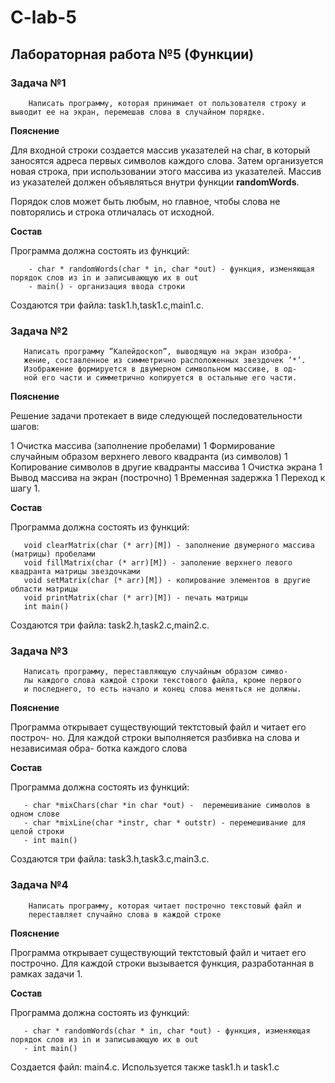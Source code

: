 # C-lab-5

## Лабораторная работа №5 (Функции)

### Задача №1

```
    Написать программу, которая принимает от пользователя строку и
выводит ее на экран, перемешав слова в случайном порядке.
```

**Пояснение**

Для входной строки создается массив указателей на char, в который заносятся
адреса первых символов каждого слова. Затем организуется новая строка, при использовании этого
массива из указателей. Массив из указателей должен объявляться внутри функции **randomWords**.

Порядок слов может быть любым, но главное, чтобы слова не повторялись и строка отличалась от исходной.

**Состав**

Программа должна состоять из функций:

```
    - char * randomWords(char * in, char *out) - функция, изменяющая порядок слов из in и записывающую их в out
    - main() - организация ввода строки
```

Создаются три файла: task1.h,task1.c,main1.c.

### Задача №2

```
   Написать программу ”Калейдоскоп”, выводящую на экран изобра-
   жение, составленное из симметрично расположенных звездочек ’*’.
   Изображение формируется в двумерном символьном массиве, в од-
   ной его части и симметрично копируется в остальные его части.
```

**Пояснение**

Решение задачи протекает в виде следующей последовательности шагов:

1 Очистка массива (заполнение пробелами)
1 Формирование случайным образом верхнего левого квадранта (из символов)
1 Копирование символов в другие квадранты массива
1 Очистка экрана
1 Вывод массива на экран (построчно)
1 Временная задержка
1 Переход к шагу 1.

**Состав**

Программа должна состоять из функций:

```
   void clearMatrix(char (* arr)[M]) - заполнение двумерного массива (матрицы) пробелами
   void fillMatrix(char (* arr)[M]) - заполение верхнего левого квадранта матрицы звездочками
   void setMatrix(char (* arr)[M]) - копирование элементов в другие области матрицы
   void printMatrix(char (* arr)[M]) - печать матрицы
   int main()
```

Создаются три файла: task2.h,task2.c,main2.c.

### Задача №3

```
   Написать программу, переставляющую случайным образом симво-
   лы каждого слова каждой строки текстового файла, кроме первого
   и последнего, то есть начало и конец слова меняться не должны.
```

**Пояснение**

Программа открывает существующий тектстовый файл и читает его построч-
но. Для каждой строки выполняется разбивка на слова и независимая обра-
ботка каждого слова

**Состав**

Программа должна состоять из функций:

```
   - char *mixChars(char *in char *out) -  перемешивание символов в одном слове
   - char *mixLine(char *instr, char * outstr) - перемешивание для целой строки
   - int main()
```

Создаются три файла: task3.h,task3.c,main3.c.

### Задача №4

```
    Написать программу, которая читает построчно текстовый файл и
    переставляет случайно слова в каждой строке
```

**Пояснение**

Программа открывает существующий тектстовый файл и читает его построчно. 
Для каждой строки вызывается функция, разработанная в рамках задачи 1.


**Состав**

Программа должна состоять из функций:

```
   - char * randomWords(char * in, char *out) - функция, изменяющая порядок слов из in и записывающую их в out
   - int main()
```

Создается файл: main4.c. Используется также task1.h и task1.c

